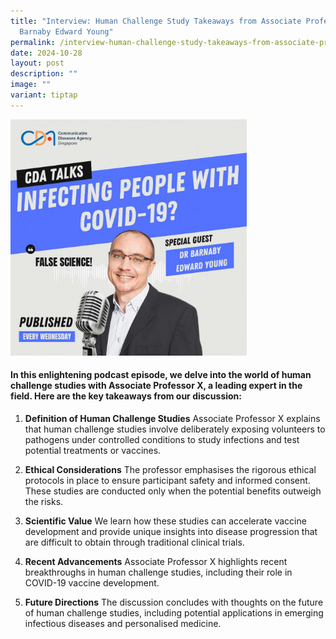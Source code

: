 ```yaml
---
title: "Interview: Human Challenge Study Takeaways from Associate Professor
  Barnaby Edward Young"
permalink: /interview-human-challenge-study-takeaways-from-associate-professor-barnaby-edward-young/
date: 2024-10-28
layout: post
description: ""
image: ""
variant: tiptap
---
```

<div class="isomer-image-wrapper">
<img style="width: 75%;" height="auto" width="100%" alt="" src="/images/CDA_Social_Media_Deck___11.jpg">
</div>
<p></p>
<h4>In this enlightening podcast episode, we delve into the world of human challenge studies with Associate Professor X, a leading expert in the field. Here are the key takeaways from our discussion:</h4>
<ol>
<li>
<p><strong>Definition of Human Challenge Studies</strong> Associate Professor
X explains that human challenge studies involve deliberately exposing volunteers
to pathogens under controlled conditions to study infections and test potential
treatments or vaccines.</p>
</li>
<li>
<p><strong>Ethical Considerations</strong> The professor emphasises the rigorous
ethical protocols in place to ensure participant safety and informed consent.
These studies are conducted only when the potential benefits outweigh the
risks.</p>
</li>
<li>
<p><strong>Scientific Value</strong> We learn how these studies can accelerate
vaccine development and provide unique insights into disease progression
that are difficult to obtain through traditional clinical trials.</p>
</li>
<li>
<p><strong>Recent Advancements</strong> Associate Professor X highlights recent
breakthroughs in human challenge studies, including their role in COVID-19
vaccine development.</p>
</li>
<li>
<p><strong>Future Directions</strong> The discussion concludes with thoughts
on the future of human challenge studies, including potential applications
in emerging infectious diseases and personalised medicine.</p>
</li>
</ol>
<p></p>